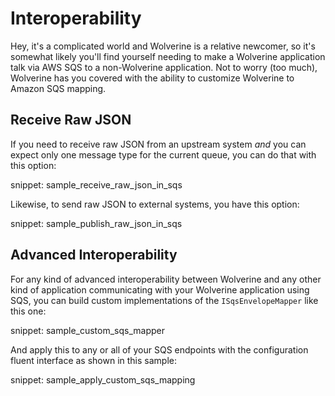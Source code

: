 # Interoperability

Hey, it's a complicated world and Wolverine is a relative newcomer, so it's somewhat likely you'll find yourself needing to make a Wolverine application talk via AWS SQS to
a non-Wolverine application. Not to worry (too much), Wolverine has you covered with the ability to customize Wolverine to Amazon SQS mapping.

## Receive Raw JSON

If you need to receive raw JSON from an upstream system *and* you can expect only one message type for the current
queue, you can do that with this option:

snippet: sample_receive_raw_json_in_sqs

Likewise, to send raw JSON to external systems, you have this option:

snippet: sample_publish_raw_json_in_sqs

## Advanced Interoperability

For any kind of advanced interoperability between Wolverine and any other kind of application communicating with your
Wolverine application using SQS, you can build custom implementations of the `ISqsEnvelopeMapper` like this one:

snippet: sample_custom_sqs_mapper

And apply this to any or all of your SQS endpoints with the configuration fluent interface as shown in this sample:

snippet: sample_apply_custom_sqs_mapping
